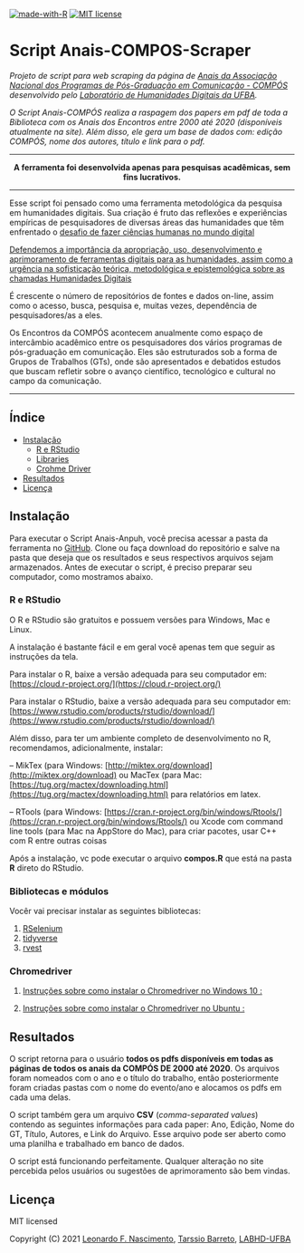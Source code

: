 [![made-with-R](https://img.shields.io/badge/Make%20with-R-blue)](https://www.r-project.org/) [![MIT license](https://img.shields.io/badge/License-MIT-blue.svg)](https://lbesson.mit-license.org/)

# Script Anais-COMPOS-Scraper

*Projeto de script para web scraping da página de [Anais da Associação Nacional dos Programas de Pós-Graduação em Comunicação - COMPÓS](https://www.compos.org.br/anais.php) desenvolvido pelo [Laboratório de Humanidades Digitais da UFBA](http://labhd.ufba.br/).*

*O Script Anais-COMPÓS realiza a raspagem dos papers em pdf de toda a Biblioteca com os Anais dos Encontros entre 2000 até 2020 (disponíveis atualmente na site). Além disso, ele gera um base de dados com: edição COMPÓS, nome dos autores, título e link para o pdf.*
___

<center>

**A ferramenta foi desenvolvida apenas para pesquisas acadêmicas, sem fins lucrativos.**

</center>

___

Esse script foi pensado como uma ferramenta metodológica da pesquisa em humanidades digitais. Sua criação é fruto das reflexões e experiências empíricas de pesquisadores de diversas áreas das humanidades que têm enfrentado o [desafio de fazer ciências humanas no mundo digital](http://bibliotecadigital.fgv.br/ojs/index.php/reh/article/view/79933)

[Defendemos a importância da apropriação, uso, desenvolvimento e aprimoramento de ferramentas digitais para as humanidades, assim como a urgência na sofisticação teórica, metodológica e epistemológica sobre as chamadas Humanidades Digitais](https://www.scielo.br/scielo.php?script=sci_arttext&pid=S1517-45222016000100216&lng=en&nrm=iso&tlng=pt)

É crescente o número de repositórios de fontes e dados on-line, assim como o acesso, busca, pesquisa e, muitas vezes, dependência de pesquisadores/as a eles.

Os Encontros da COMPÓS acontecem anualmente como espaço de intercâmbio acadêmico entre os pesquisadores dos vários programas de pós-graduação em comunicação. Eles são estruturados sob a forma de Grupos de Trabalhos (GTs), onde são apresentados e debatidos estudos que buscam refletir sobre o avanço científico, tecnológico e cultural no campo da comunicação.
___

## Índice

- [Instalação](#instalação)
    - [R e RStudio](#ReRSTUDIO)
    - [Libraries](#biblioteca_e_módulos)
    - [Crohme Driver](#crohmedriver)
 - [Resultados](#resultados)
 - [Licença](#licença)


## Instalação

Para executar o Script Anais-Anpuh, você precisa acessar a pasta da ferramenta no [GitHub](https://github.com/LABHDUFBA/Anais-COMPOS-scraper). Clone ou faça download do repositório e salve na pasta que deseja que os resultados e seus respectivos arquivos sejam armazenados. Antes de executar o script, é preciso preparar seu computador, como mostramos abaixo.

### R e RStudio

O R e RStudio são gratuitos e possuem versões para Windows, Mac e Linux.

A instalação é bastante fácil e em geral você apenas tem que seguir as instruções da tela.

Para instalar o R, baixe a versão adequada para seu computador em: [https://cloud.r-project.org/](https://cloud.r-project.org/)

Para instalar o RStudio, baixe a versão adequada para seu computador em: [https://www.rstudio.com/products/rstudio/download/](https://www.rstudio.com/products/rstudio/download/)

Além disso, para ter um ambiente completo de desenvolvimento no R, recomendamos, adicionalmente, instalar:

– MikTex (para Windows:  [http://miktex.org/download](http://miktex.org/download) ou MacTex (para Mac:  [https://tug.org/mactex/downloading.html](https://tug.org/mactex/downloading.html) para relatórios em latex.

– RTools (para Windows: [https://cran.r-project.org/bin/windows/Rtools/](https://cran.r-project.org/bin/windows/Rtools/) ou Xcode com command line tools (para Mac na AppStore do Mac), para criar pacotes, usar C++ com R entre outras  coisas

Após a instalação, vc pode executar o arquivo **compos.R** que está na pasta **R** direto do RStudio.


### Bibliotecas e módulos

Vocêr vai precisar instalar as seguintes bibliotecas: 

1. [RSelenium](https://cran.r-project.org/web/packages/RSelenium/RSelenium.pdf)
2. [tidyverse](https://www.tidyverse.org/)
3. [rvest](https://cran.r-project.org/web/packages/rvest/rvest.pdf)

### Chromedriver

1. [Instruções sobre como instalar o Chromedriver no Windows 10 :](https://www.youtube.com/watch?v=dz59GsdvUF8) 

2. [Instruções sobre como instalar o Chromedriver no Ubuntu :](https://medium.com/@marco.conviccao/configurando-o-chromedriver-no-ubuntu-7baaf2be7c68)


## Resultados

O script retorna para o usuário **todos os pdfs disponíveis em todas as páginas de todos os anais da COMPÓS DE 2000 até 2020**. Os arquivos foram nomeados com o ano e o título do trabalho, então posteriormente foram criadas pastas com o nome do evento/ano e alocamos os pdfs em cada uma delas. 


O script também gera um arquivo **CSV** (*comma-separated values*) contendo as seguintes informações para cada paper: Ano, Edição, Nome do GT, Título, Autores, e Link do Arquivo. Esse arquivo pode ser aberto como uma planilha e trabalhado em banco de dados.


O script está funcionando perfeitamente. Qualquer alteração no site percebida pelos usuários ou sugestões de aprimoramento são bem vindas.

## Licença

MIT licensed

Copyright (C) 2021 [Leonardo F. Nascimento](https://github.com/leofn/), [Tarssio Barreto](https://github.com/tarssioesa), [LABHD-UFBA](http://labhd.ufba.br/)
